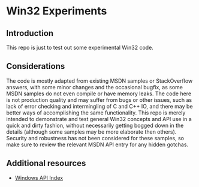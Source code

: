 # Win32 Experiments

## Introduction

This repo is just to test out some experimental Win32 code.

## Considerations

The code is mostly adapted from existing MSDN samples or StackOverflow answers, with some minor changes and the occasional bugfix, as some MSDN samples do not even compile or have memory leaks. The code here is not production quality and may suffer from bugs or other issues, such as lack of error checking and intermingling of C and C++ IO, and there may be better ways of accomplishing the same functionality. This repo is merely intended to demonstrate and test general Win32 concepts and API use in a quick and dirty fashion, without necessarily getting bogged down in the details (although some samples may be more elaborate then others). Security and robustness has not been considered for these samples, so make sure to review the relevant MSDN API entry for any hidden gotchas.

## Additional resources

* [Windows API Index](https://docs.microsoft.com/en-us/windows/win32/apiindex/windows-api-list)

